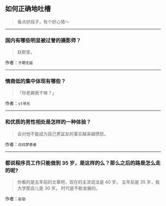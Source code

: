 ## 如何正确地吐槽

> 看点好段子，有个好心情～


 
---

### 国内有哪些明显被过誉的摄影师？

> 赵默笙。


作者：`子期无延`

---

### 情商低的集中体现有哪些？

> 「你老踢我干嘛？」


作者：`st寻光`

---

### 和优质的男性相处是怎样的一种体验？

> 会对他不能成为自己男盆友的事实越来越愤怒。


作者：`白日梦患者`

---

### 都说程序员工作只能做到 35 岁，是这样的么？那么之后的路是怎么走的呢?

> 你看的是五年前的文章吧，现在的主流说法是 40 岁。
> 五年前是 35 岁，我大学那会儿是 30 岁。
> 时代是不断发展的。


作者：`赵劼`